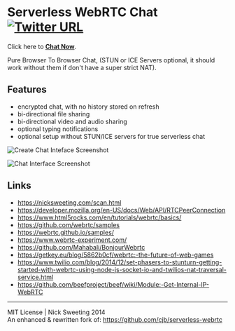 # Serverless WebRTC Chat [![Twitter URL](https://img.shields.io/twitter/url/http/shields.io.svg?style=social)](https://twitter.com/thesquashSH)

Click here to [**Chat Now**](http://pirate.github.io/WebRTCChat/).

Pure Browser To Browser Chat, (STUN or ICE Servers optional, it should work without them if don't have a super strict NAT).


## Features

- encrypted chat, with no history stored on refresh
- bi-directional file sharing
- bi-directional video and audio sharing
- optional typing notifications
- optional setup without STUN/ICE servers for true serverless chat


![Create Chat Inteface Screenshot](https://nicksweeting.com/d/webrtc_create_screenshot.png)

![Chat Interface Screenshot](https://nicksweeting.com/d/webrtc_chat_screenshot.png)

## Links

- https://nicksweeting.com/scan.html
- https://developer.mozilla.org/en-US/docs/Web/API/RTCPeerConnection
- https://www.html5rocks.com/en/tutorials/webrtc/basics/
- https://github.com/webrtc/samples
- https://webrtc.github.io/samples/
- https://www.webrtc-experiment.com/
- https://github.com/Mahabali/BonjourWebrtc
- https://getkey.eu/blog/5862b0cf/webrtc:-the-future-of-web-games
- https://www.twilio.com/blog/2014/12/set-phasers-to-stunturn-getting-started-with-webrtc-using-node-js-socket-io-and-twilios-nat-traversal-service.html
- https://github.com/beefproject/beef/wiki/Module:-Get-Internal-IP-WebRTC


---

MIT License | Nick Sweeting 2014  
An enhanced & rewritten fork of: https://github.com/cjb/serverless-webrtc
